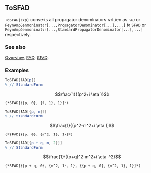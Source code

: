 ## ToSFAD

`ToSFAD[exp]` converts all propagator denominators written as `FAD` or `FeynAmpDenmoninator[...,PropagatorDenominator[...],...]` to `SFAD` or `FeynAmpDenmoninator[...,StandardPropagatorDenominator[...],...]` respectively.

### See also

[Overview](Extra/FeynCalc.md), [FAD](FAD.md), [SFAD](SFAD.md).

### Examples

```mathematica
ToSFAD[FAD[p]]
% // StandardForm
```

$$\frac{1}{(p^2+i \eta )}$$

```
(*SFAD[{{p, 0}, {0, 1}, 1}]*)
```

```mathematica
ToSFAD[FAD[{p, m}]]
% // StandardForm
```

$$\frac{1}{(p^2-m^2+i \eta )}$$

```
(*SFAD[{{p, 0}, {m^2, 1}, 1}]*)
```

```mathematica
ToSFAD[FAD[{p + q, m, 2}]]
% // StandardForm

```

$$\frac{1}{((p+q)^2-m^2+i \eta )^2}$$

```
(*SFAD[{{p + q, 0}, {m^2, 1}, 1}, {{p + q, 0}, {m^2, 1}, 1}]*)
```
